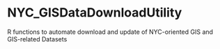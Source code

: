 # NYC_GISDataDownloadUtility
R functions to automate download and update of NYC-oriented GIS and GIS-related Datasets
